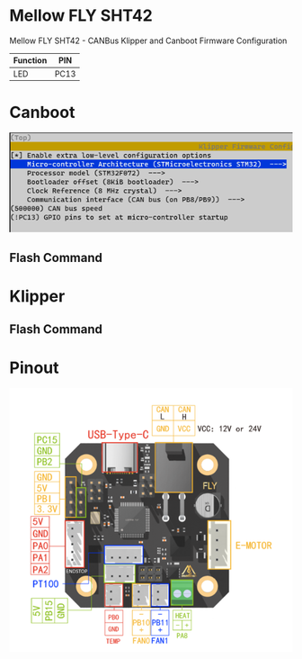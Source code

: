 # Mellow FLY SHT42
Mellow FLY SHT42 - CANBus Klipper and Canboot Firmware Configuration

| Function | PIN |
| --- | --- |
| LED | PC13 |

# Canboot

![Mellow FLY SHT42 Canboot firmware configuration showing led and canbus pins](images/canboot-mellow_flysht42.png)

## Flash Command


# Klipper

## Flash Command

# Pinout

![Mellow FLY SHT42 Pinout](images/pinout-mellow_flysht42.png)
